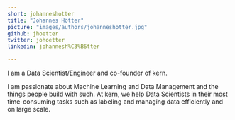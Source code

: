 ```yaml
---
short: johanneshotter
title: "Johannes Hötter"
picture: "images/authors/johanneshotter.jpg"
github: jhoetter
twitter: johoetter
linkedin: johannesh%C3%B6tter

---
```


I am a Data Scientist/Engineer and co-founder of kern.

I am passionate about Machine Learning and Data Management and the things people build with such. At kern, we help Data Scientists in their most time-consuming tasks such as labeling and managing data efficiently and on large scale.